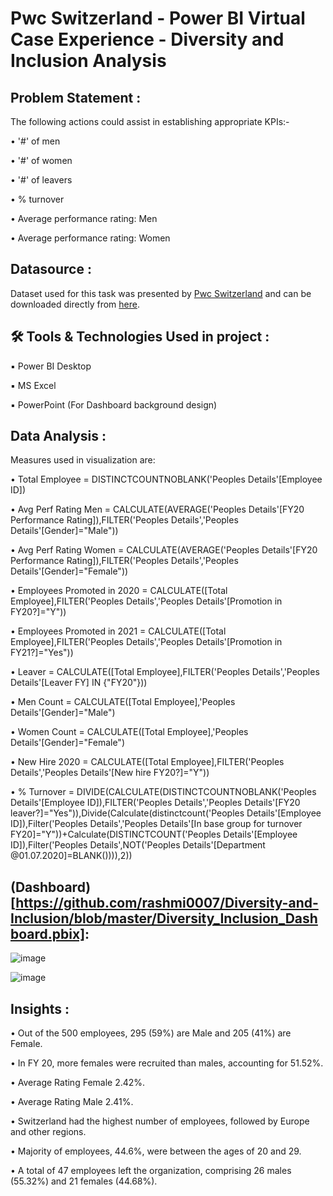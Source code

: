 # Pwc Switzerland - Power BI Virtual Case Experience - Diversity and Inclusion Analysis

## Problem Statement :
The following actions could assist in establishing appropriate KPIs:-

•  '#' of men

•  '#' of women

•  '#' of leavers

•  % turnover

•  Average performance rating: Men

•  Average performance rating: Women


## Datasource :
Dataset used for this task was presented by [Pwc Switzerland](https://www.pwc.ch/en/careers-with-pwc/students/virtual-case-experience.html) and can be downloaded directly from [here](https://github.com/rashmi0007/Diversity-and-Inclusion/blob/master/03%20Diversity-Inclusion-Dataset.xlsx).

## 🛠 Tools & Technologies Used in project :
▪ Power BI Desktop

▪ MS Excel

▪ PowerPoint (For Dashboard background design)

## Data Analysis :
Measures used in visualization are:

•  Total Employee =  DISTINCTCOUNTNOBLANK('Peoples Details'[Employee ID])

•  Avg Perf Rating Men =  CALCULATE(AVERAGE('Peoples Details'[FY20 Performance Rating]),FILTER('Peoples Details','Peoples Details'[Gender]="Male"))

•  Avg Perf Rating Women =  CALCULATE(AVERAGE('Peoples Details'[FY20 Performance Rating]),FILTER('Peoples Details','Peoples Details'[Gender]="Female"))

•  Employees Promoted in 2020 =  CALCULATE([Total Employee],FILTER('Peoples Details','Peoples Details'[Promotion in FY20?]="Y"))

•  Employees Promoted in 2021 =  CALCULATE([Total Employee],FILTER('Peoples Details','Peoples Details'[Promotion in FY21?]="Yes"))

•  Leaver =  CALCULATE([Total Employee],FILTER('Peoples Details','Peoples Details'[Leaver FY] IN {"FY20"}))

•  Men Count =  CALCULATE([Total Employee],'Peoples Details'[Gender]="Male")

•  Women Count =  CALCULATE([Total Employee],'Peoples Details'[Gender]="Female")

•  New Hire 2020 =  CALCULATE([Total Employee],FILTER('Peoples Details','Peoples Details'[New hire FY20?]="Y"))

•  % Turnover =  DIVIDE(CALCULATE(DISTINCTCOUNTNOBLANK('Peoples Details'[Employee ID]),FILTER('Peoples Details','Peoples Details'[FY20 leaver?]="Yes")),Divide(Calculate(distinctcount('Peoples Details'[Employee ID]),Filter('Peoples Details','Peoples Details'[In base group for turnover FY20]="Y"))+Calculate(DISTINCTCOUNT('Peoples Details'[Employee ID]),Filter('Peoples Details',NOT('Peoples Details'[Department @01.07.2020]=BLANK()))),2))

## (Dashboard)[https://github.com/rashmi0007/Diversity-and-Inclusion/blob/master/Diversity_Inclusion_Dashboard.pbix]:

![image](https://github.com/rashmi0007/Diversity-and-Inclusion/assets/87612040/defca7ec-7f11-4f73-96a9-f3d59f5695a2)

![image](https://github.com/rashmi0007/Diversity-and-Inclusion/assets/87612040/df730522-6bb1-4bb5-949f-c307a00356f9)


## Insights :

•  Out of the 500 employees, 295 (59%) are Male and 205 (41%) are Female.

•  In FY 20, more females were recruited than males, accounting for 51.52%.

•  Average Rating Female 2.42%.

•  Average Rating Male 2.41%.

•  Switzerland had the highest number of employees, followed by Europe and other regions.

•  Majority of employees, 44.6%, were between the ages of 20 and 29.

•  A total of 47 employees left the organization, comprising 26 males (55.32%) and 21 females (44.68%).
